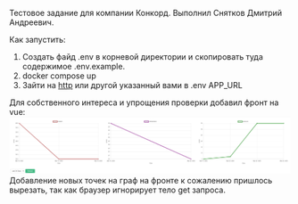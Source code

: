 Тестовое задание для компании Конкорд. Выполнил Снятков Дмитрий Андреевич.

Как запустить:
1. Создать файд .env в корневой директории и скопировать туда содержимое .env.example.
2. docker compose up
3. Зайти на [http](http://localhost:8080/) или другой указанный вами в .env APP_URL
   
Для собственного интереса и упрощения проверки добавил фронт на vue:
![img.png](img.png)
Добавление новых точек на граф на фронте к сожалению пришлось вырезать, так как браузер игнорирует тело get запроса.
